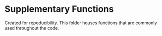 # Supplementary Functions
Created for repoducibility. This folder houses functions that are commonly used throughout the code.

